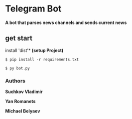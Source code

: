# Telegram Bot 

**A bot that parses news channels and sends current news**

## get start

  install 'dist'* **(setup Project)**
```
$ pip install -r requirements.txt
```
```
$ py bot.py
```
### Authors

**Suchkov Vladimir** 

**Yan Romanets**

**Michael Belyaev**
